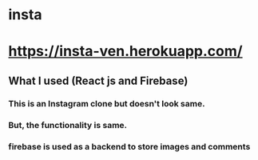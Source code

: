 # insta
# https://insta-ven.herokuapp.com/

## What I used (React js and Firebase)

### This is an Instagram clone but doesn't look same.
### But, the functionality is same.
### firebase is used as a backend to store images and comments
